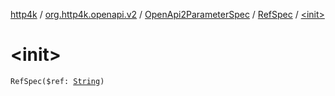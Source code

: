 [http4k](../../../index.md) / [org.http4k.openapi.v2](../../index.md) / [OpenApi2ParameterSpec](../index.md) / [RefSpec](index.md) / [&lt;init&gt;](./-init-.md)

# &lt;init&gt;

`RefSpec($ref: `[`String`](https://kotlinlang.org/api/latest/jvm/stdlib/kotlin/-string/index.html)`)`